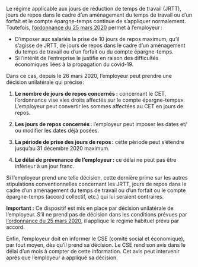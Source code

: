 Le régime applicable aux jours de réduction de temps de travail (JRTT), jours de repos dans le cadre d’un aménagement du temps de travail ou d’un forfait et le compte épargne-temps continue de s’appliquer normalement.
Toutefois, <a href="https://www.legifrance.gouv.fr/affichTexte.do?cidTexte=JORFTEXT000041755940">l’ordonnance du 25 mars 2020</a> permet à l’employeur :

* D’imposer aux salariés la prise de 10 jours de repos maximum, qu’il s’agisse de JRTT, de jours de repos dans le cadre d’un aménagement du temps de travail ou d’un forfait ou du compte épargne-temps.
* Si l’intérêt de l’entreprise le justifie en raison des difficultés économiques liées à la propagation du covid-19.

Dans ce cas, depuis le 26 mars 2020, l’employeur peut prendre une décision unilatérale qui précise :

1. **Le nombre de jours de repos concernés&nbsp;:** concernant le CET, l’ordonnance vise «les droits affectés sur le compte épargne-temps». L’employeur peut convertir les sommes affectées au CET en jours de repos.
2. **Les jours de repos concernés :** l’employeur peut imposer les dates et/ ou modifier les dates déjà posées.
3. **La période de prise des jours de repos :** cette période peut s’étendre jusqu’au 31 décembre 2020 maximum.

4. **Le délai de prévenance de l’employeur :** ce délai ne peut pas être inférieur à un jour franc.

Si l’employeur prend une telle décision, cette dernière prime sur les autres stipulations conventionnelles concernant les JRTT, jours de repos dans le cadre d’un aménagement du temps de travail ou d’un forfait ou le compte épargne-temps (accord collectif, etc.) qui lui seraient contraires.

**Important&nbsp;:** Ce dispositif est mis en place par décision unilatérale de l’employeur. S’il ne prend pas de décision dans les conditions prévues par <a href="https://www.legifrance.gouv.fr/affichTexte.do?cidTexte=JORFTEXT000041755940">l’ordonnance du 25 mars 2020</a>, il applique le régime habituel prévu par accord.

Enfin, l’employeur doit en informer le CSE (comité social et économique), par tout moyen, dès qu’il prend sa décision. Le CSE rend son avis dans le délai d’un mois à compter de cette information. Cet avis peut intervenir après que l’employeur a appliqué sa décision.
